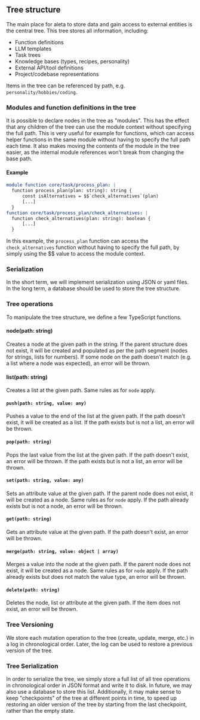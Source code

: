 ## Tree structure

The main place for aleta to store data and gain access to external entities is the central tree. This tree stores all information, including:

- Function definitions
- LLM templates
- Task trees
- Knowledge bases (types, recipes, personality)
- External API/tool definitions
- Project/codebase representations

Items in the tree can be referenced by path, e.g. `personality/hobbies/coding`.

### Modules and function definitions in the tree

It is possible to declare nodes in the tree as "modules". This has the effect that any children of the tree can use the module context without specifying the full path. This is very useful for example for functions, which can access helper functions in the same module without having to specify the full path each time. It also makes moving the contents of the module in the tree easier, as the internal module references won't break from changing the base path.

#### Example

```yaml
module function core/task/process_plan: |
  function process_plan(plan: string): string {
      const isAlternatives = $$`check_alternatives`(plan)
      [...]
  }
function core/task/process_plan/check_alternatives: |
  function check_alternatives(plan: string): boolean {
      [...]
  }
```

In this example, the `process_plan` function can access the `check_alternatives` function without having to specify the full path, by simply using the $$ value to access the module context.

### Serialization

In the short term, we will implement serialization using JSON or yaml files. In the long term, a database should be used to store the tree structure.

### Tree operations

To manipulate the tree structure, we define a few TypeScript functions.

#### node(path: string)

Creates a node at the given path in the string. If the parent structure does not exist, it will be created and populated as per the path segment (nodes for strings, lists for numbers). If some node on the path doesn't match (e.g. a list where a node was expected), an error will be thrown.

#### list(path: string)

Creates a list at the given path. Same rules as for `node` apply.

#### `push(path: string, value: any)`

Pushes a value to the end of the list at the given path. If the path doesn't exist, it will be created as a list. If the path exists but is not a list, an error will be thrown.

#### `pop(path: string)`

Pops the last value from the list at the given path. If the path doesn't exist, an error will be thrown. If the path exists but is not a list, an error will be thrown.

#### `set(path: string, value: any)`

Sets an attribute value at the given path. If the parent node does not exist, it will be created as a node. Same rules as for `node` apply. If the path already exists but is not a node, an error will be thrown.

#### `get(path: string)`

Gets an attribute value at the given path. If the path doesn't exist, an error will be thrown.

#### `merge(path: string, value: object | array)`

Merges a value into the node at the given path. If the parent node does not exist, it will be created as a node. Same rules as for `node` apply. If the path already exists but does not match the value type, an error will be thrown.

#### `delete(path: string)`

Deletes the node, list or attribute at the given path. If the item does not exist, an error will be thrown.

### Tree Versioning

We store each mutation operation to the tree (create, update, merge, etc.) in a log in chronological order. Later, the log can be used to restore a previous version of the tree.

### Tree Serialization

In order to serialize the tree, we simply store a full list of all tree operations in chronological order in JSON format and write it to disk. In future, we may also use a database to store this list. Additionally, it may make sense to keep "checkpoints" of the tree at different points in time, to speed up restoring an older version of the tree by starting from the last checkpoint, rather than the empty state.
